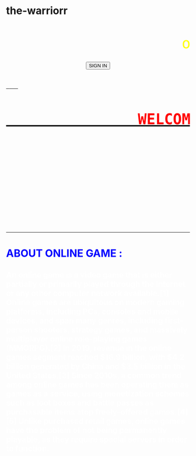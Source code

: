 # the-warriorr
<!DOCTYPE html>
<html lang="en">
<head>
    <title> sign in</title>
    <meta charset="UTF-8">
    <meta http-equiv="X-UA-Compatible" content="IE=edge">
    <meta name="viewport" content="width=device-width, initial-scale=1.0">
    <title>Document</title>
</head>
<body background="4K.jpg2.jpg">
  <link rel="stylesheet" href="style.css">
  <link href="https://cdn.jsdelivr.net/npm/bootstrap@5.3.0-alpha1/dist/css/bootstrap.min.css" rel="stylesheet" integrity="sha384-GLhlTQ8iRABdZLl6O3oVMWSktQOp6b7In1Zl3/Jr59b6EGGoI1aFkw7cmDA6j6gD" crossorigin="anonymous">

    
   <pre> <font size="250"><p style="color:yellow">                    online game</font></pre>
   <a href="/mainpage.html" target="_main"> <div style="display: flex; justify-content: center; align-items: center;">
    <button type="button" class="btn btn-primary btn-lg" height="500" >SIGN IN</button > </div>
    
</body>
</html>
<html>
    <head>
      <title>lets start</title>
 <pre><b> <font size="50"> <p style="color:red">               WELCOME IN ANKUSH ONLINE GAME <img src="https://cdna.artstation.com/p/assets/images/images/023/459/708/large/vaibhav-verma-game-logo.jpg?1579270067" height="50"></p></pre></b></font>
    </head>
    <body background="4K.jpg2.jpg ">
      <br/>
  <pre><a href="https://www.crazygames.com/" target ="_main3" alt="games">                                                                  <img src="https://i.pinimg.com/originals/4f/ef/6b/4fef6bd698f59afcfa6bef7c5f74fd62.jpg" height="200" width="300" alt="start game"/> </a></pre>
  <h1><p style="color:blue"> ABOUT ONLINE GAME :</h1>
   <h2><p style="color:white">An online game is a video game that is either partially or primarily played through the Internet or any other computer network available.[1] Online games are ubiquitous on modern gaming platforms, including PCs, consoles and mobile devices, and span many genres, including first-person shooters, strategy games, and massively multiplayer online role-playing games (MMORPG).[2] In 2019, revenue in the online games segment reached $16.9 billion, with $4.2 billion generated by China and $3.5 billion in the United States.[3] Since 2010s, a common trend among online games has been operating them as games as a service, using monetization schemes such as loot boxes and battle passes as purchasable items atop freely-offered games.[4][5] Unlike purchased retail games, online games have the problem of not being permanently playable, as they require special servers in order to function.
    </body>
</html>
